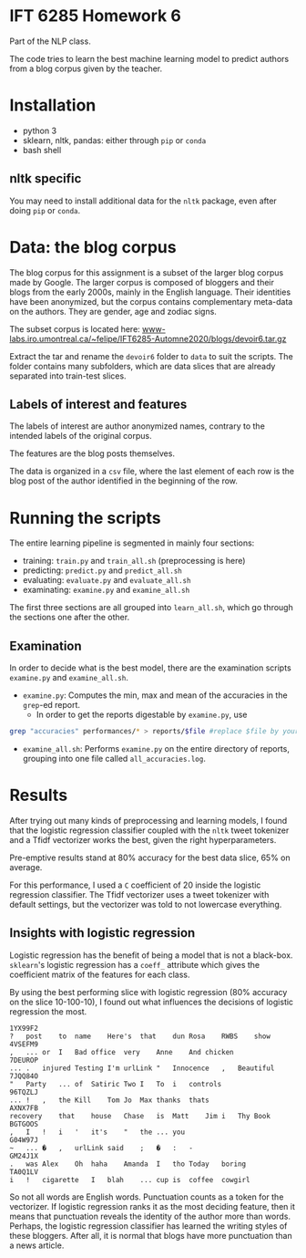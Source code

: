 # IFT 6285 Homework 6
Part of the NLP class.

The code tries to learn the best machine learning model to predict authors from a blog corpus given by the teacher.

# Installation
* python 3
* sklearn, nltk, pandas: either through `pip` or `conda`
* bash shell

## nltk specific
You may need to install additional data for the `nltk` package, even after doing `pip` or `conda`.

# Data: the blog corpus
The blog corpus for this assignment is a subset of the larger blog corpus made by Google. The larger corpus is composed of bloggers and their blogs from the early 2000s, mainly in the English language. Their identities have been anonymized, but the corpus contains complementary meta-data on the authors. They are gender, age and zodiac signs.

The subset corpus is located here: www-labs.iro.umontreal.ca/~felipe/IFT6285-Automne2020/blogs/devoir6.tar.gz

Extract the tar and rename the `devoir6` folder to `data` to suit the scripts. The folder contains many subfolders, which are data slices that are already separated into train-test slices.

## Labels of interest and features
The labels of interest are author anonymized names, contrary to the intended labels of the original corpus.

The features are the blog posts themselves.

The data is organized in a `csv` file, where the last element of each row is the blog post of the author identified in the beginning of the row.

# Running the scripts
The entire learning pipeline is segmented in mainly four sections:
* training: `train.py` and `train_all.sh` (preprocessing is here)
* predicting: `predict.py` and `predict_all.sh`
* evaluating: `evaluate.py` and `evaluate_all.sh`
* examinating: `examine.py` and `examine_all.sh`

The first three sections are all grouped into `learn_all.sh`, which go through the sections one after the other.

## Examination
In order to decide what is the best model, there are the examination scripts `examine.py` and `examine_all.sh`.

* `examine.py`: Computes the min, max and mean of the accuracies in the `grep`-ed report.
  * In order to get the reports digestable by `examine.py`, use 
```bash
grep "accuracies" performances/* > reports/$file #replace $file by your own name
```
* `examine_all.sh`: Performs `examine.py` on the entire directory of reports, grouping into one file called `all_accuracies.log`.

# Results
After trying out many kinds of preprocessing and learning models, I found that the logistic regression classifier coupled with the `nltk` tweet tokenizer and a Tfidf vectorizer works the best, given the right hyperparameters.

Pre-emptive results stand at 80% accuracy for the best data slice, 65% on average.

For this performance, I used a `C` coefficient of 20 inside the logistic regression classifier. The Tfidf vectorizer uses a tweet tokenizer with default settings, but the vectorizer was told to not lowercase everything.

## Insights with logistic regression
Logistic regression has the benefit of being a model that is not a black-box. `sklearn`'s logistic regression has a `coeff_` attribute which gives the coefficient matrix of the features for each class.

By using the best performing slice with logistic regression (80% accuracy on the slice 10-100-10), I found out what influences the decisions of logistic regression the most.

```text
1YX99F2 
?	post	to	name	Here's	that	dun	Rosa	RWBS	show
4VSEFM9 
,	...	or	I	Bad	office	very	Anne	And	chicken
7DEUROP 
...	.	injured	Testing	I'm	urlLink	"	Innocence	,	Beautiful
7JQQ84O 
"	Party	...	of	Satiric	Two	I	To	i	controls
96TQZLJ 
...	!	,	the	Kill	Tom	Jo	Max	thanks	thats
AXNX7FB 
recovery	that	house	Chase	is	Matt	Jim	i	Thy	Book
BGTGOOS 
,	I	!	i	'	it's	"	the	...	you
G04W97J 
~	...	�	,	urlLink	said	;	�	:	-
GM24J1X 
.	was	Alex	Oh	haha	Amanda	I	tho	Today	boring
TA0Q1LV 
i	!	cigarette	I	blah	...	cup	is	coffee	cowgirl
```

So not all words are English words. Punctuation counts as a token for the vectorizer. If logistic regression ranks it as the most deciding feature, then it means that punctuation reveals the identity of the author more than words. Perhaps, the logistic regression classifier has learned the writing styles of these bloggers. After all, it is normal that blogs have more punctuation than a news article. 